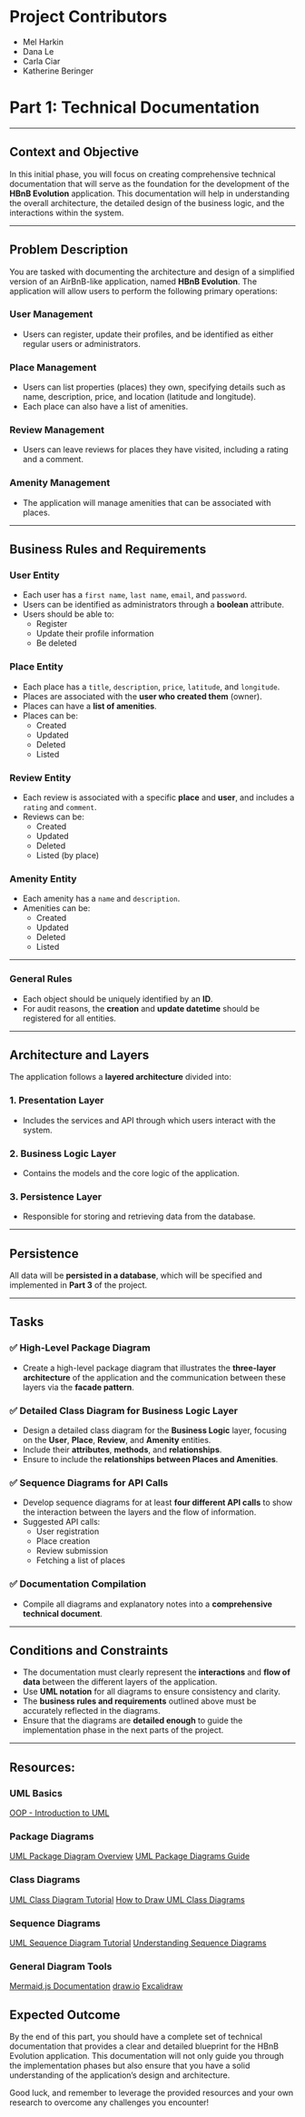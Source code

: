 # Project Contributors

- Mel Harkin
- Dana Le
- Carla Ciar
- Katherine Beringer

# Part 1: Technical Documentation

---

## Context and Objective

In this initial phase, you will focus on creating comprehensive technical documentation that will serve as the foundation for the development of the **HBnB Evolution** application. This documentation will help in understanding the overall architecture, the detailed design of the business logic, and the interactions within the system.

---

## Problem Description

You are tasked with documenting the architecture and design of a simplified version of an AirBnB-like application, named **HBnB Evolution**. The application will allow users to perform the following primary operations:

### User Management
- Users can register, update their profiles, and be identified as either regular users or administrators.

### Place Management
- Users can list properties (places) they own, specifying details such as name, description, price, and location (latitude and longitude).
- Each place can also have a list of amenities.

### Review Management
- Users can leave reviews for places they have visited, including a rating and a comment.

### Amenity Management
- The application will manage amenities that can be associated with places.

---

## Business Rules and Requirements

### **User Entity**
- Each user has a `first name`, `last name`, `email`, and `password`.
- Users can be identified as administrators through a **boolean** attribute.
- Users should be able to:
  - Register
  - Update their profile information
  - Be deleted

### **Place Entity**
- Each place has a `title`, `description`, `price`, `latitude`, and `longitude`.
- Places are associated with the **user who created them** (owner).
- Places can have a **list of amenities**.
- Places can be:
  - Created
  - Updated
  - Deleted
  - Listed

### **Review Entity**
- Each review is associated with a specific **place** and **user**, and includes a `rating` and `comment`.
- Reviews can be:
  - Created
  - Updated
  - Deleted
  - Listed (by place)

### **Amenity Entity**
- Each amenity has a `name` and `description`.
- Amenities can be:
  - Created
  - Updated
  - Deleted
  - Listed

---

### **General Rules**
- Each object should be uniquely identified by an **ID**.
- For audit reasons, the **creation** and **update datetime** should be registered for all entities.

---

## Architecture and Layers

The application follows a **layered architecture** divided into:

### 1. **Presentation Layer**
- Includes the services and API through which users interact with the system.

### 2. **Business Logic Layer**
- Contains the models and the core logic of the application.

### 3. **Persistence Layer**
- Responsible for storing and retrieving data from the database.

---

## Persistence

All data will be **persisted in a database**, which will be specified and implemented in **Part 3** of the project.

---

## Tasks

### ✅ High-Level Package Diagram
- Create a high-level package diagram that illustrates the **three-layer architecture** of the application and the communication between these layers via the **facade pattern**.

### ✅ Detailed Class Diagram for Business Logic Layer
- Design a detailed class diagram for the **Business Logic** layer, focusing on the **User**, **Place**, **Review**, and **Amenity** entities.
- Include their **attributes**, **methods**, and **relationships**.
- Ensure to include the **relationships between Places and Amenities**.

### ✅ Sequence Diagrams for API Calls
- Develop sequence diagrams for at least **four different API calls** to show the interaction between the layers and the flow of information.
- Suggested API calls:
  - User registration
  - Place creation
  - Review submission
  - Fetching a list of places

### ✅ Documentation Compilation
- Compile all diagrams and explanatory notes into a **comprehensive technical document**.

---

## Conditions and Constraints

- The documentation must clearly represent the **interactions** and **flow of data** between the different layers of the application.
- Use **UML notation** for all diagrams to ensure consistency and clarity.
- The **business rules and requirements** outlined above must be accurately reflected in the diagrams.
- Ensure that the diagrams are **detailed enough** to guide the implementation phase in the next parts of the project.

---

## Resources:
### UML Basics

[OOP - Introduction to UML](https://intranet.hbtn.io/concepts/1166)

### Package Diagrams

[UML Package Diagram Overview](https://www.visual-paradigm.com/guide/uml-unified-modeling-language/what-is-package-diagram/)
[UML Package Diagrams Guide](https://www.uml-diagrams.org/package-diagrams.html)

### Class Diagrams

[UML Class Diagram Tutorial](https://creately.com/blog/software-teams/class-diagram-tutorial/)
[How to Draw UML Class Diagrams](https://www.visual-paradigm.com/guide/uml-unified-modeling-language/what-is-class-diagram/)

### Sequence Diagrams

[UML Sequence Diagram Tutorial](https://creately.com/guides/sequence-diagram-tutorial/)
[Understanding Sequence Diagrams](https://www.uml-diagrams.org/sequence-diagrams.html)

### General Diagram Tools

[Mermaid.js Documentation](https://mermaid.js.org/)
[draw.io](https://www.drawio.com/)
[Excalidraw](https://excalidraw.com/)

## Expected Outcome

By the end of this part, you should have a complete set of technical documentation that provides a clear and detailed blueprint for the HBnB Evolution application. This documentation will not only guide you through the implementation phases but also ensure that you have a solid understanding of the application’s design and architecture.

Good luck, and remember to leverage the provided resources and your own research to overcome any challenges you encounter!
